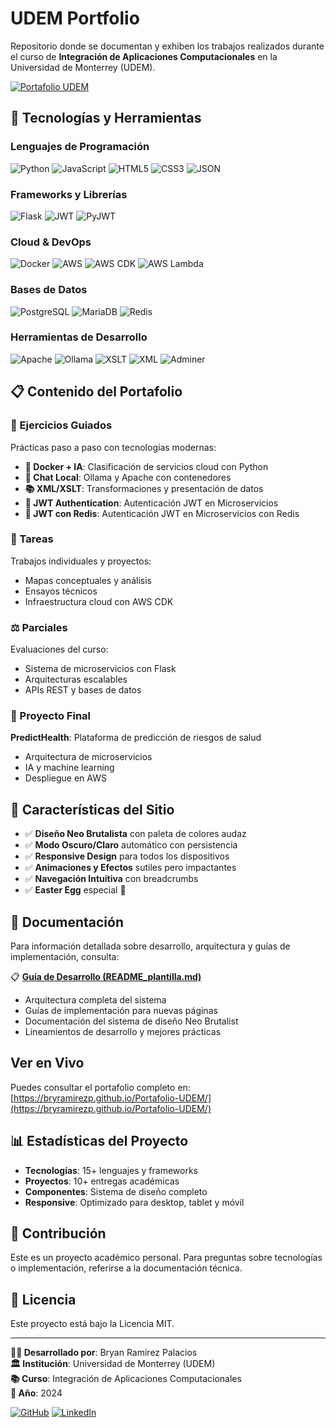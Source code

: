 # UDEM Portfolio

Repositorio donde se documentan y exhiben los trabajos realizados durante el curso de **Integración de Aplicaciones Computacionales** en la Universidad de Monterrey (UDEM).

[![Portafolio UDEM](https://img.shields.io/badge/🌐-Portafolio%20UDEM-FFD166?style=for-the-badge)](https://bryramirezp.github.io/Portafolio-UDEM/)


## 🚀 Tecnologías y Herramientas

### Lenguajes de Programación
![Python](https://img.shields.io/badge/Python-3776AB?style=for-the-badge&logo=python&logoColor=white)
![JavaScript](https://img.shields.io/badge/JavaScript-F7DF1E?style=for-the-badge&logo=javascript&logoColor=black)
![HTML5](https://img.shields.io/badge/HTML5-E34F26?style=for-the-badge&logo=html5&logoColor=white)
![CSS3](https://img.shields.io/badge/CSS3-1572B6?style=for-the-badge&logo=css3&logoColor=white)
![JSON](https://img.shields.io/badge/JSON-000000?style=for-the-badge&logo=json&logoColor=white)

### Frameworks y Librerías
![Flask](https://img.shields.io/badge/Flask-000000?style=for-the-badge&logo=flask&logoColor=white)
![JWT](https://img.shields.io/badge/JWT-000000?style=for-the-badge&logo=json-web-tokens&logoColor=white)
![PyJWT](https://img.shields.io/badge/PyJWT-000000?style=for-the-badge&logo=python&logoColor=white)

### Cloud & DevOps
![Docker](https://img.shields.io/badge/Docker-2496ED?style=for-the-badge&logo=docker&logoColor=white)
![AWS](https://img.shields.io/badge/AWS-232F3E?style=for-the-badge&logo=amazon-aws&logoColor=white)
![AWS CDK](https://img.shields.io/badge/AWS_CDK-FF9900?style=for-the-badge&logo=amazon-aws&logoColor=white)
![AWS Lambda](https://img.shields.io/badge/AWS_Lambda-FF9900?style=for-the-badge&logo=amazon-aws&logoColor=white)

### Bases de Datos
![PostgreSQL](https://img.shields.io/badge/PostgreSQL-316192?style=for-the-badge&logo=postgresql&logoColor=white)
![MariaDB](https://img.shields.io/badge/MariaDB-003545?style=for-the-badge&logo=mariadb&logoColor=white)
![Redis](https://img.shields.io/badge/Redis-DC382D?style=for-the-badge&logo=redis&logoColor=white)

### Herramientas de Desarrollo
![Apache](https://img.shields.io/badge/Apache-D22128?style=for-the-badge&logo=apache&logoColor=white)
![Ollama](https://img.shields.io/badge/Ollama-000000?style=for-the-badge&logo=ollama&logoColor=white)
![XSLT](https://img.shields.io/badge/XSLT-FF6600?style=for-the-badge&logo=xml&logoColor=white)
![XML](https://img.shields.io/badge/XML-FF6600?style=for-the-badge&logo=xml&logoColor=white)
![Adminer](https://img.shields.io/badge/Adminer-FF6600?style=for-the-badge&logo=adminer&logoColor=white)

## 📋 Contenido del Portafolio

### 🎯 Ejercicios Guiados
Prácticas paso a paso con tecnologías modernas:
- **🐳 Docker + IA**: Clasificación de servicios cloud con Python
- **💬 Chat Local**: Ollama y Apache con contenedores
- **📚 XML/XSLT**: Transformaciones y presentación de datos
- **🔐 JWT Authentication**: Autenticación JWT en Microservicios
- **🔐 JWT con Redis**: Autenticación JWT en Microservicios con Redis

### 📝 Tareas
Trabajos individuales y proyectos:
- Mapas conceptuales y análisis
- Ensayos técnicos
- Infraestructura cloud con AWS CDK

### ⚖️ Parciales
Evaluaciones del curso:
- Sistema de microservicios con Flask
- Arquitecturas escalables
- APIs REST y bases de datos

### 🏥 Proyecto Final
**PredictHealth**: Plataforma de predicción de riesgos de salud
- Arquitectura de microservicios
- IA y machine learning
- Despliegue en AWS

## 🎨 Características del Sitio

- ✅ **Diseño Neo Brutalista** con paleta de colores audaz
- ✅ **Modo Oscuro/Claro** automático con persistencia
- ✅ **Responsive Design** para todos los dispositivos
- ✅ **Animaciones y Efectos** sutiles pero impactantes
- ✅ **Navegación Intuitiva** con breadcrumbs
- ✅ **Easter Egg** especial 🍟

## 📖 Documentación

Para información detallada sobre desarrollo, arquitectura y guías de implementación, consulta:

📋 **[Guía de Desarrollo (README_plantilla.md)](README_plantilla.md)**
- Arquitectura completa del sistema
- Guías de implementación para nuevas páginas
- Documentación del sistema de diseño Neo Brutalist
- Lineamientos de desarrollo y mejores prácticas

##  Ver en Vivo

Puedes consultar el portafolio completo en: [https://bryramirezp.github.io/Portafolio-UDEM/](https://bryramirezp.github.io/Portafolio-UDEM/)

## 📊 Estadísticas del Proyecto

- **Tecnologías**: 15+ lenguajes y frameworks
- **Proyectos**: 10+ entregas académicas
- **Componentes**: Sistema de diseño completo
- **Responsive**: Optimizado para desktop, tablet y móvil

## 🤝 Contribución

Este es un proyecto académico personal. Para preguntas sobre tecnologías o implementación, referirse a la documentación técnica.

## 📄 Licencia

Este proyecto está bajo la Licencia MIT.

---

**👨‍💻 Desarrollado por**: Bryan Ramírez Palacios  
**🏛️ Institución**: Universidad de Monterrey (UDEM)  
**📚 Curso**: Integración de Aplicaciones Computacionales  
**📅 Año**: 2024

[![GitHub](https://img.shields.io/badge/GitHub-bryramirezp-181717?style=for-the-badge&logo=github)](https://github.com/bryramirezp)
[![LinkedIn](https://img.shields.io/badge/LinkedIn-Bryan%20Ramírez-0077B5?style=for-the-badge&logo=linkedin)](https://linkedin.com/in/bryan-ramirez-palacios)
